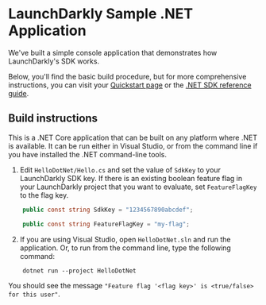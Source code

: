 # LaunchDarkly Sample .NET Application 

We've built a simple console application that demonstrates how LaunchDarkly's SDK works.

Below, you'll find the basic build procedure, but for more comprehensive instructions, you can visit your [Quickstart page](https://app.launchdarkly.com/quickstart#/) or the [.NET SDK reference guide](https://docs.launchdarkly.com/sdk/server-side/dotnet).

## Build instructions 

This is a .NET Core application that can be built on any platform where .NET is available. It can be run either in Visual Studio, or from the command line if you have installed the .NET command-line tools.

1. Edit `HelloDotNet/Hello.cs` and set the value of `SdkKey` to your LaunchDarkly SDK key. If there is an existing boolean feature flag in your LaunchDarkly project that you want to evaluate, set `FeatureFlagKey` to the flag key.

```csharp
    public const string SdkKey = "1234567890abcdef";

    public const string FeatureFlagKey = "my-flag";
```

2. If you are using Visual Studio, open `HelloDotNet.sln` and run the application. Or, to run from the command line, type the following command:

```
    dotnet run --project HelloDotNet
```

You should see the message `"Feature flag '<flag key>' is <true/false> for this user"`.
